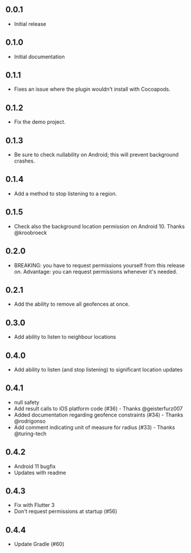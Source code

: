 ## 0.0.1
* Initial release

## 0.1.0
* Initial documentation

## 0.1.1
* Fixes an issue where the plugin wouldn't install with Cocoapods.

## 0.1.2
* Fix the demo project.

## 0.1.3
* Be sure to check nullability on Android; this will prevent background crashes.

## 0.1.4
* Add a method to stop listening to a region.

## 0.1.5
* Check also the background location permission on Android 10. Thanks @kroobroeck

## 0.2.0
* BREAKING: you have to request permissions yourself from this release on. Advantage: you can request permissions whenever it's needed.

## 0.2.1
* Add the ability to remove all geofences at once.

## 0.3.0
* Add ability to listen to neighbour locations

## 0.4.0
* Add ability to listen (and stop listening) to significant location updates

## 0.4.1
* null safety
* Add result calls to iOS platform code (#36) - Thanks @geisterfurz007
* Added documentation regarding geofence constraints (#34) - Thanks @rodrigonso
* Add comment indicating unit of measure for radius (#33) - Thanks @turing-tech

## 0.4.2
* Android 11 bugfix
* Updates with readme

## 0.4.3
* Fix with Flutter 3
* Don't request permissions at startup (#56)

## 0.4.4
* Update Gradle (#60)